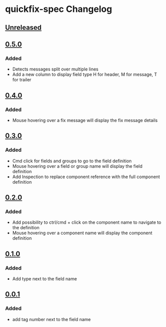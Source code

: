 <!-- Keep a Changelog guide -> https://keepachangelog.com -->

# quickfix-spec Changelog

## [Unreleased]

## [0.5.0]

### Added

- Detects messages split over multiple lines
- Add a new column to display field type H for header, M for message, T for trailer

## [0.4.0]

### Added

- Mouse hovering over a fix message will display the fix message details

## [0.3.0]

### Added

- Cmd click for fields and groups to go to the field definition
- Mouse hovering over a field or group name will display the field definition
- Add Inspection to replace component reference with the full component definition

## [0.2.0]

### Added

- Add possibility to ctrl/cmd + click on the component name to navigate to the definition
- Mouse hovering over a component name will display the component definition

## [0.1.0]

### Added

- Add type next to the field name

## [0.0.1]

### Added

- add tag number next to the field name

[Unreleased]: https://github.com/dantimofte/quickfix-spec/compare/v0.5.0...HEAD
[0.5.0]: https://github.com/dantimofte/quickfix-spec/compare/v0.4.0...v0.5.0
[0.4.0]: https://github.com/dantimofte/quickfix-spec/compare/v0.3.0...v0.4.0
[0.3.0]: https://github.com/dantimofte/quickfix-spec/compare/v0.2.0...v0.3.0
[0.2.0]: https://github.com/dantimofte/quickfix-spec/compare/v0.1.0...v0.2.0
[0.1.0]: https://github.com/dantimofte/quickfix-spec/compare/v0.0.1...v0.1.0
[0.0.1]: https://github.com/dantimofte/quickfix-spec/commits/v0.0.1
